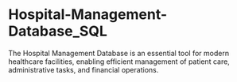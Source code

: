 # Hospital-Management-Database_SQL

The Hospital Management Database is an essential tool for modern healthcare facilities, enabling efficient management of patient care, administrative tasks, and financial operations.
